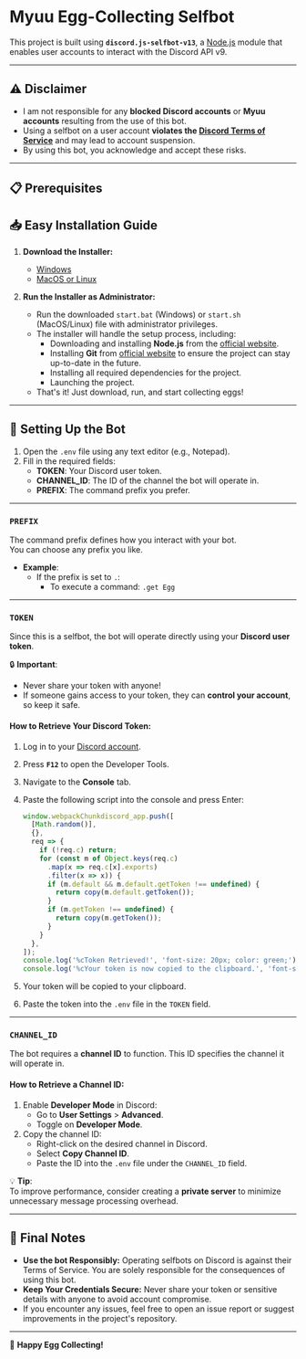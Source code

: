 # Myuu Egg-Collecting Selfbot

This project is built using **`discord.js-selfbot-v13`**, a [Node.js](https://nodejs.org/) module that enables user accounts to interact with the Discord API v9.

---

## ⚠️ Disclaimer

- I am not responsible for any **blocked Discord accounts** or **Myuu accounts** resulting from the use of this bot.
- Using a selfbot on a user account **violates the [Discord Terms of Service](https://discord.com/terms)** and may lead to account suspension.
- By using this bot, you acknowledge and accept these risks.

---

## 📋 Prerequisites

## 📥 Easy Installation Guide

1. **Download the Installer:**

   - [Windows](https://github.com/minhoag/myuu-egg-selfbot/releases/download/v1.0.0/start.bat)
   - [MacOS or Linux](https://github.com/minhoag/myuu-egg-selfbot/releases/download/v1.0.0/start.sh)

2. **Run the Installer as Administrator:**
   - Run the downloaded `start.bat` (Windows) or `start.sh` (MacOS/Linux) file with administrator privileges.
   - The installer will handle the setup process, including:
     - Downloading and installing **Node.js** from the [official website](https://nodejs.org/en/download/package-manager).
     - Installing **Git** from [official website](https://git-scm.com/book/en/v2/Getting-Started-Installing-Git) to ensure the project can stay up-to-date in the future.
     - Installing all required dependencies for the project.
     - Launching the project.
   - That's it! Just download, run, and start collecting eggs!

---

## 🚀 Setting Up the Bot

1. Open the `.env` file using any text editor (e.g., Notepad).
2. Fill in the required fields:
   - **TOKEN**: Your Discord user token.
   - **CHANNEL_ID**: The ID of the channel the bot will operate in.
   - **PREFIX**: The command prefix you prefer.

---

### `PREFIX`

The command prefix defines how you interact with your bot.  
You can choose any prefix you like.

- **Example**:
  - If the prefix is set to `.`:
    - To execute a command: `.get Egg`

---

### `TOKEN`

Since this is a selfbot, the bot will operate directly using your **Discord user token**.

🔒 **Important**:

- Never share your token with anyone!
- If someone gains access to your token, they can **control your account**, so keep it safe.

#### How to Retrieve Your Discord Token:

1. Log in to your [Discord account](https://discord.com/).
2. Press **`F12`** to open the Developer Tools.
3. Navigate to the **Console** tab.
4. Paste the following script into the console and press Enter:

   ```javascript
   window.webpackChunkdiscord_app.push([
     [Math.random()],
     {},
     req => {
       if (!req.c) return;
       for (const m of Object.keys(req.c)
         .map(x => req.c[x].exports)
         .filter(x => x)) {
         if (m.default && m.default.getToken !== undefined) {
           return copy(m.default.getToken());
         }
         if (m.getToken !== undefined) {
           return copy(m.getToken());
         }
       }
     },
   ]);
   console.log('%cToken Retrieved!', 'font-size: 20px; color: green;');
   console.log('%cYour token is now copied to the clipboard.', 'font-size: 14px;');
   ```

5. Your token will be copied to your clipboard.
6. Paste the token into the `.env` file in the `TOKEN` field.

---

### `CHANNEL_ID`

The bot requires a **channel ID** to function. This ID specifies the channel it will operate in.

#### How to Retrieve a Channel ID:

1. Enable **Developer Mode** in Discord:
   - Go to **User Settings** > **Advanced**.
   - Toggle on **Developer Mode**.
2. Copy the channel ID:
   - Right-click on the desired channel in Discord.
   - Select **Copy Channel ID**.
   - Paste the ID into the `.env` file under the `CHANNEL_ID` field.

💡 **Tip**:  
To improve performance, consider creating a **private server** to minimize unnecessary message processing overhead.

---

## 📜 Final Notes

- **Use the bot Responsibly:** Operating selfbots on Discord is against their Terms of Service. You are solely responsible for the consequences of using this bot.
- **Keep Your Credentials Secure:** Never share your token or sensitive details with anyone to avoid account compromise.
- If you encounter any issues, feel free to open an issue report or suggest improvements in the project's repository.

---

🥚 **Happy Egg Collecting!**
